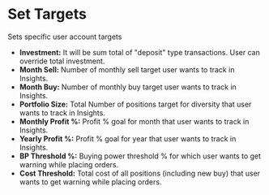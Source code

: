 # **Set Targets**

Sets specific user account targets

- **Investment:** It will be sum total of "deposit" type transactions. User can override total investment.
- **Month Sell:** Number of monthly sell target user wants to track in Insights.
- **Month Buy:** Number of monthly buy target user wants to track in Insights.
- **Portfolio Size:** Total Number of positions target for diversity that user wants to track in Insights.
- **Monthly Profit %:** Profit % goal for month that user wants to track in Insights.
- **Yearly Profit %:** Profit % goal for year that user wants to track in Insights.
- **BP Threshold %:** Buying power threshold % for which user wants to get warning while placing orders.
- **Cost Threshold:** Total cost of all positions (including new buy) that user wants to get warning while placing orders.






